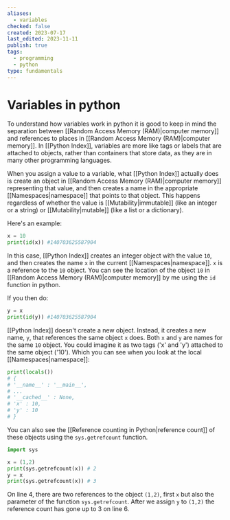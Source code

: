 ```yaml
---
aliases:
  - variables
checked: false
created: 2023-07-17
last_edited: 2023-11-11
publish: true
tags:
  - programming
  - python
type: fundamentals
---
```

# Variables in python

To understand how variables work in python it is good to keep in mind the separation between [[Random Access Memory (RAM)|computer memory]] and references to places in [[Random Access Memory (RAM)|computer memory]]. In [[Python Index]], variables are more like tags or labels that are attached to objects, rather than containers that store data, as they are in many other programming languages.

When you assign a value to a variable, what [[Python Index]] actually does is create an object in [[Random Access Memory (RAM)|computer memory]] representing that value, and then creates a name in the appropriate [[Namespaces|namespace]] that points to that object. This happens regardless of whether the value is [[Mutability|immutable]] (like an integer or a string) or [[Mutability|mutable]] (like a list or a dictionary).

Here's an example:

```python
x = 10
print(id(x)) #140703625587904
```

In this case, [[Python Index]] creates an integer object with the value `10`, and then creates the name `x` in the current [[Namespaces|namespace]].  `x` is a reference to the `10` object. You can see the location of the object `10` in [[Random Access Memory (RAM)|computer memory]] by me using the `id` function in python.

If you then do:

```python
y = x
print(id(y)) #140703625587904
```

[[Python Index]] doesn't create a new object. Instead, it creates a new name, `y`, that references the same object `x` does. Both `x` and `y` are names for the same `10` object. You could imagine it as two tags ('x' and 'y') attached to the same object ('10'). Which you can see when you look at the local [[Namespaces|namespace]]:

```python
print(locals())
# {
# '__name__' : '__main__',
# ...
# '__cached__' : None,
# 'x' : 10,
# 'y' : 10
# }
```

You can also see the [[Reference counting in Python|reference count]] of these objects using the `sys.getrefcount` function.

```python
import sys

x = (1,2)
print(sys.getrefcount(x)) # 2
y = x
print(sys.getrefcount(x)) # 3
```

On line 4, there are two references to the object `(1,2)`, first `x` but also the parameter of the function `sys.getrefcount`. After we assign `y`  to `(1,2)` the reference count has gone up to 3 on line 6.
